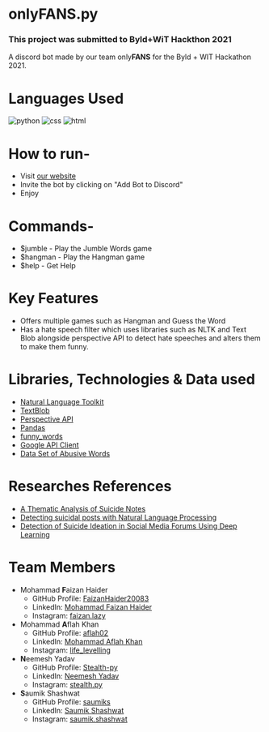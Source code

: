# onlyFANS.py
### This project was submitted to Byld+WiT Hackthon 2021
A discord bot made by our team only**FANS** for the Byld + WIT Hackathon 2021.

# Languages Used
<img src = "https://img.shields.io/badge/python%20-%236C0101.svg?style=for-the-badge&logo=python&logoColor=white" alt="python"/> <img src = "https://img.shields.io/badge/CSS-239120?&style=for-the-badge&logo=css3&logoColor=white" alt = "css"/> <img src = "https://img.shields.io/badge/HTML-orange?style=for-the-badge&logo=html5&logoColor=white" alt = "html"/>

# How to run-
- Visit [our website](https://stealth-py.github.io/onlyFANS.py/Website/hackathon.html)
- Invite the bot by clicking on "Add Bot to Discord"
- Enjoy

# Commands-
- $jumble - Play the Jumble Words game
- $hangman - Play the Hangman game
- $help - Get Help

# Key Features
- Offers multiple games such as Hangman and Guess the Word
- Has a hate speech filter which uses libraries such as NLTK and Text Blob alongside perspective API to detect hate speeches and alters them to make them funny.

# Libraries, Technologies & Data used
- [Natural Language Toolkit](https://www.nltk.org/)
- [TextBlob](https://textblob.readthedocs.io/en/dev/)
- [Perspective API](https://www.perspectiveapi.com/)
- [Pandas](https://pandas.pydata.org/)
- [funny_words](https://github.com/sethblack/funny-words)
- [Google API Client](https://pypi.org/project/google-api-python-client/)
- [Data Set of Abusive Words](https://github.com/uds-lsv/lexicon-of-abusive-words/blob/master/Lexicons/expandedLexicon.txt)

# Researches References
- [A Thematic Analysis of Suicide Notes](https://www.researchgate.net/publication/12748208_A_Thematic_Analysis_of_Suicide_Notes)
- [Detecting suicidal posts with Natural Language Processing](https://towardsdatascience.com/goodbye-world-4cc844197d51)
- [Detection of Suicide Ideation in Social Media Forums Using Deep Learning](https://www.mdpi.com/1999-4893/13/1/7/htm)

# Team Members
- Mohammad **F**aizan Haider
  - GitHub Profile: [FaizanHaider20083](https://github.com/FaizanHaider20083)
  - LinkedIn: [Mohammad Faizan Haider](https://www.linkedin.com/in/faizan-haider-ab65ba200/)
  - Instagram: [faizan.lazy](https://www.instagram.com/faizan.lazy/)
- Mohammad **A**flah Khan
  - GitHub Profile: [aflah02](https://github.com/aflah02)
  - LinkedIn: [Mohammad Aflah Khan](https://www.linkedin.com/in/mohammad-aflah-khan/)
  - Instagram: [life_levelling](https://www.instagram.com/life_levelling/)
- **N**eemesh Yadav
  - GitHub Profile: [Stealth-py](https://github.com/Stealth-py)
  - LinkedIn: [Neemesh Yadav](https://www.linkedin.com/in/neemesh-yadav-743baa1b8/)
  - Instagram: [stealth.py](https://www.instagram.com/stealth.py/)
- **S**aumik Shashwat
  - GitHub Profile: [saumiks](https://github.com/saumiks)
  - LinkedIn: [Saumik Shashwat](https://www.linkedin.com/in/saumiks/)
  - Instagram: [saumik.shashwat](https://www.instagram.com/saumik.shashwat/)
